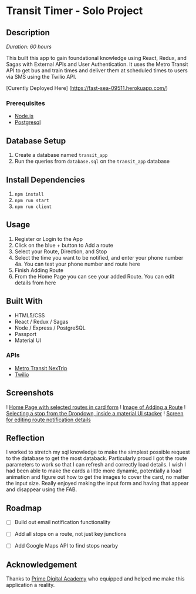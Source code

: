 # Transit Timer - Solo Project

## Description

_Duration: 60 hours_

This built this app to gain foundational knowledge using React, Redux, and Sagas with External APIs and User Authentication. It uses the Metro Transit API to get bus and train times and deliver them at scheduled times to users via SMS using the Twilio API.  

[Curently Deployed Here] (https://fast-sea-09511.herokuapp.com/)

### Prerequisites

- [Node.js](https://nodejs.org/en/)
- [Postgresql](https://www.postgresql.org/)

## Database Setup

1. Create a database named `transit_app`
2. Run the queries from `database.sql` on the `transit_app` database

## Install Dependencies

1. `npm install`
2. `npm run start`
3. `npm run client`

## Usage
1. Register or Login to the App
2. Click on the blue + button to Add a route
3. Select your Route, Direction, and Stop
4. Select the time you want to be notified, and enter your phone number
  4a. You can test your phone number and route here
5. Finish Adding Route
6. From the Home Page you can see your added Route. You can edit details from here

## Built With 
- HTML5/CSS
- React / Redux / Sagas
- Node / Express / PostgreSQL
- Passport
- Material UI

### APIs
- [Metro Transit NexTrip](https://svc.metrotransit.org/swagger/index.html)
- [Twilio](https://www.twilio.com/)

## Screenshots
! [Home Page with selected routes in card form](./documentation/images/HomePage.png "Home page")
! [Image of Adding a Route](./documentation/images/AddRoute.png "Adding a Route's notification settings")
! [Selecting a stop from the Dropdown, inside a material UI stacker](./documentation/images/AddStop.png "Stop from the Dropdown, inside a Material UI stacker")
! [Screen for editing route notification details](documentation/images/EditRoute.png "Route notification details editor")

## Reflection
I worked to stretch my sql knowledge to make the simplest possible request to the database to get the most databack. Particularly proud I got the route parameters to work so that I can refresh and correctly load details. 
I wish I had been able to make the cards a little more dynamic, potentially a load animation and figure out how to get the images to cover the card, no matter the input size. 
Really enjoyed making the input form and having that appear and disappear using the FAB. 

## Roadmap 
- [ ] Build out email notification functionality
- [ ] Add all stops on a route, not just key junctions
- [ ] Add Google Maps API to find stops nearby


## Acknowledgement
Thanks to [Prime Digital Academy](www.primeacademy.io) who equipped and helped me make this application a reality.

